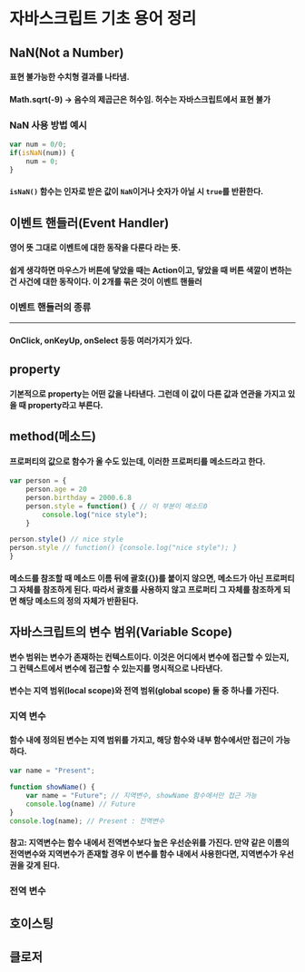 # 자바스크립트 기초 용어 정리

## NaN(Not a Number)
#### 표현 불가능한 수치형 결과를 나타냄.
#### Math.sqrt(-9) -> 음수의 제곱근은 허수임. 허수는 자바스크립트에서 표현 불가

### NaN 사용 방법 예시
```javascript
var num = 0/0;
if(isNaN(num)) {
    num = 0;
}
```
#### `isNaN()` 함수는 인자로 받은 값이 `NaN`이거나 숫자가 아닐 시 `true`를 반환한다.


## 이벤트 핸들러(Event Handler)
#### 영어 뜻 그대로 이벤트에 대한 동작을 다룬다 라는 뜻.

#### 쉽게 생각하면 마우스가 버튼에 닿았을 때는 Action이고, 닿았을 때 버튼 색깔이 변하는 건 사건에 대한 동작이다.    이 2개를 묶은 것이 이벤트 핸들러

### 이벤트 핸들러의 종류 
-------------
#### OnClick, onKeyUp, onSelect 등등 여러가지가 있다.

## property
#### 기본적으로 property는 어떤 값을 나타낸다. 그런데 이 값이 다른 값과 연관을 가지고 있을 때 property라고 부른다.


## method(메소드)
#### 프로퍼티의 값으로 함수가 올 수도 있는데, 이러한 프로퍼티를 메소드라고 한다.
```javascript
var person = {
    person.age = 20
    person.birthday = 2000.6.8
    person.style = function() { // 이 부분이 메소드0
        console.log("nice style");
    }

person.style() // nice style
person.style // function() {console.log("nice style"); }
}
```
#### 메소드를 참조할 때 메소드 이름 뒤에 괄호({})를 붙이지 않으면, 메소드가 아닌 프로퍼티 그 자체를 참조하게 된다.   따라서 괄호를 사용하지 않고 프로퍼티 그 자체를 참조하게 되면 해당 메소드의 정의  자체가 반환된다.

## 자바스크립트의 변수 범위(Variable Scope)
#### 변수 범위는 변수가 존재하는 컨텍스트이다. 이것은 어디에서 변수에 접근할 수 있는지, 그 컨텍스트에서 변수에 접근할 수 있는지를 명시적으로 나타낸다. 
#### 변수는 지역 범위(local scope)와 전역 범위(global scope) 둘 중 하나를 가진다.

### 지역 변수
#### 함수 내에 정의된 변수는 지역 범위를 가지고, 해당 함수와 내부 함수에서만 접근이 가능하다.
```javascript
var name = "Present";

function showName() {
    var name = "Future"; // 지역변수, showName 함수에서만 접근 가능
    console.log(name) // Future 
}
console.log(name); // Present : 전역변수
```
#### 참고: 지역변수는 함수 내에서 전역변수보다 높은 우선순위를 가진다.    만약 같은 이름의 전역변수와 지역변수가 존재할 경우 이 변수를 함수 내에서 사용한다면, 지역변수가 우선권을 갖게 된다.
### 전역 변수


## 호이스팅



## 클로저

